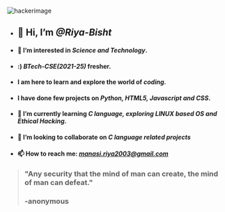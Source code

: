 ![hackerimage](https://media.istockphoto.com/photos/dangerous-hooded-hacker-breaks-into-government-data-servers-and-a-picture-id817486228?k=20&m=817486228&s=612x612&w=0&h=dDx-RO7ntH3C_BWxEQrCj9hrp9pFegpXuHGSTgImt3E=)
- ## 👋 Hi, I’m _@Riya-Bisht_
- #### 👀 I’m interested in _**Science and Technology**_. 
- #### :) _**BTech-CSE(2021-25)**_ fresher.
- #### I am here to learn and explore the world of _**coding**_. 
- #### I have done few projects on _**Python, HTML5, Javascript and CSS**_. 
- #### 🌱 I’m currently learning _**C language, exploring LINUX based OS and Ethical Hacking**_.
- #### 💞️ I’m looking to collaborate on _**C language related projects**_
- #### 📫 How to reach me: _**manasi.riya2003@gmail.com**_
>### "Any security that the mind of man can create, the mind of man can defeat."
>### -anonymous



<!---
Riya-Bisht/Riya-Bisht is a ✨ special ✨ repository because its `README.md` (this file) appears on your GitHub profile.
You can click the Preview link to take a look at your changes.
--->
